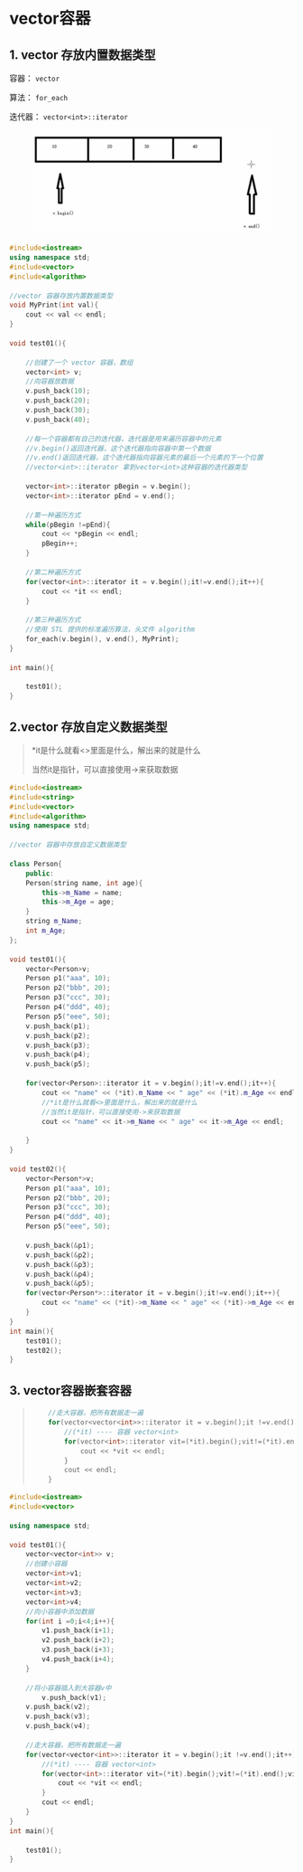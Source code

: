 # vector容器

## 1. vector 存放内置数据类型

容器： `vector`

算法： `for_each`

迭代器： `vector<int>::iterator`

<figure><img src="../../../../.gitbook/assets/image.png" alt=""><figcaption></figcaption></figure>

```cpp
#include<iostream>
using namespace std;
#include<vector>
#include<algorithm>

//vector 容器存放内置数据类型
void MyPrint(int val){
    cout << val << endl;
}

void test01(){

    //创建了一个 vector 容器，数组
    vector<int> v;
    //向容器放数据
    v.push_back(10);
    v.push_back(20);
    v.push_back(30);
    v.push_back(40);

    //每一个容器都有自己的迭代器，迭代器是用来遍历容器中的元素
	//v.begin()返回迭代器，这个迭代器指向容器中第一个数据
	//v.end()返回迭代器，这个迭代器指向容器元素的最后一个元素的下一个位置
	//vector<int>::iterator 拿到vector<int>这种容器的迭代器类型

	vector<int>::iterator pBegin = v.begin();
	vector<int>::iterator pEnd = v.end();

    //第一种遍历方式
    while(pBegin !=pEnd){
        cout << *pBegin << endl;
        pBegin++;
    }

    //第二种遍历方式
    for(vector<int>::iterator it = v.begin();it!=v.end();it++){
        cout << *it << endl;
    }

    //第三种遍历方式
    //使用 STL 提供的标准遍历算法，头文件 algorithm
    for_each(v.begin(), v.end(), MyPrint);
}

int main(){

    test01();
}
```

## 2.vector 存放自定义数据类型

> \*it是什么就看<>里面是什么，解出来的就是什么&#x20;
>
> 当然it是指针，可以直接使用->来获取数据

```cpp
#include<iostream>
#include<string>
#include<vector>
#include<algorithm>
using namespace std;

//vector 容器中存放自定义数据类型

class Person{
    public:
    Person(string name, int age){
        this->m_Name = name;
        this->m_Age = age;
    }  
    string m_Name;
    int m_Age;
};

void test01(){
    vector<Person>v;
    Person p1("aaa", 10);
    Person p2("bbb", 20);
	Person p3("ccc", 30);
	Person p4("ddd", 40);
	Person p5("eee", 50);
    v.push_back(p1);
	v.push_back(p2);
	v.push_back(p3);
	v.push_back(p4);
	v.push_back(p5);

    for(vector<Person>::iterator it = v.begin();it!=v.end();it++){
        cout << "name" << (*it).m_Name << " age" << (*it).m_Age << endl; 
        //*it是什么就看<>里面是什么，解出来的就是什么
        //当然it是指针，可以直接使用->来获取数据
        cout << "name" << it->m_Name << " age" << it->m_Age << endl; 

    }
}

void test02(){
    vector<Person*>v;
    Person p1("aaa", 10);
    Person p2("bbb", 20);
	Person p3("ccc", 30);
	Person p4("ddd", 40);
	Person p5("eee", 50);

    v.push_back(&p1);
	v.push_back(&p2);
	v.push_back(&p3);
	v.push_back(&p4);
	v.push_back(&p5);   
    for(vector<Person*>::iterator it = v.begin();it!=v.end();it++){
        cout << "name" << (*it)->m_Name << " age" << (*it)->m_Age << endl; 
    }
}
int main(){
    test01();
    test02();
}
```

## 3. vector容器嵌套容器

> ```cpp
>     //走大容器，把所有数据走一遍
>     for(vector<vector<int>>::iterator it = v.begin();it !=v.end();it++){
>         //(*it) ---- 容器 vector<int>
>         for(vector<int>::iterator vit=(*it).begin();vit!=(*it).end();vit++){
>             cout << *vit << endl;
>         }
>         cout << endl;
>     }
> ```

```cpp
#include<iostream>
#include<vector>

using namespace std;

void test01(){
    vector<vector<int>> v;
    //创建小容器
    vector<int>v1;
    vector<int>v2;
    vector<int>v3;
    vector<int>v4;
    //向小容器中添加数据
    for(int i =0;i<4;i++){
        v1.push_back(i+1);
        v2.push_back(i+2);
        v3.push_back(i+3);
        v4.push_back(i+4);
    }

    //将小容器插入到大容器v中
        v.push_back(v1);
	v.push_back(v2);
	v.push_back(v3);
	v.push_back(v4);

    //走大容器，把所有数据走一遍
    for(vector<vector<int>>::iterator it = v.begin();it !=v.end();it++){
        //(*it) ---- 容器 vector<int>
        for(vector<int>::iterator vit=(*it).begin();vit!=(*it).end();vit++){
            cout << *vit << endl;
        }
        cout << endl;
    }
}
int main(){

    test01();
}
```
